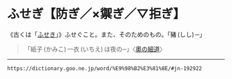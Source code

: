 # ふせぎ【防ぎ／×禦ぎ／▽拒ぎ】
《古くは「[ふせき](%E3%81%B5%E3%81%9B%E3%81%90%EF%BC%88%E9%98%B2%E3%81%90%EF%BC%8F%E7%A6%A6%E3%81%90%EF%BC%8F%E6%8B%92%E3%81%90%EF%BC%89.md)」》ふせぐこと。また、そのためのもの。「豬 (しし) ─」
>「紙子 (かみこ) 一衣 (いちえ) は夜の─」〈[奧の細道](https://dictionary.goo.ne.jp/word/%E3%81%8A%E3%81%8F%E3%81%AE%E3%81%BB%E3%81%9D%E9%81%93/#jn-30441)〉

---
`https://dictionary.goo.ne.jp/word/%E9%98%B2%E3%81%8E/#jn-192922`
